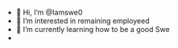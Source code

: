 - 👋 Hi, I’m @Iamswe0
- 👀 I’m interested in remaining employeed 
- 🌱 I’m currently learning how to be a good Swe
- 

<!---
Iamswe0/Iamswe0 is a ✨ special ✨ repository because its `README.md` (this file) appears on your GitHub profile.
You can click the Preview link to take a look at your changes.
--->
